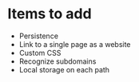 # Items to add

* Persistence
* Link to a single page as a website
* Custom CSS
* Recognize subdomains
* Local storage on each path

